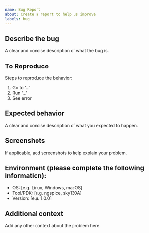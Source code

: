 ```yaml
---
name: Bug Report
about: Create a report to help us improve
labels: bug
---
```


## Describe the bug
A clear and concise description of what the bug is.

## To Reproduce
Steps to reproduce the behavior:
1. Go to '...'
2. Run '...'
3. See error

## Expected behavior
A clear and concise description of what you expected to happen.

## Screenshots
If applicable, add screenshots to help explain your problem.

## Environment (please complete the following information):
- OS: [e.g. Linux, Windows, macOS]
- Tool/PDK: [e.g. ngspice, sky130A]
- Version: [e.g. 1.0.0]

## Additional context
Add any other context about the problem here. 